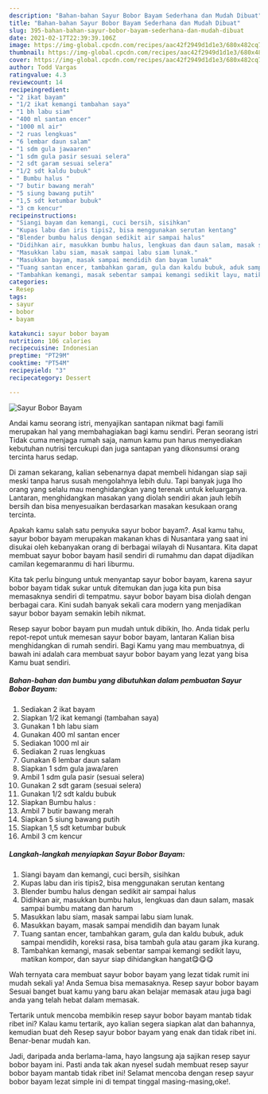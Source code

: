 ```yaml
---
description: "Bahan-bahan Sayur Bobor Bayam Sederhana dan Mudah Dibuat"
title: "Bahan-bahan Sayur Bobor Bayam Sederhana dan Mudah Dibuat"
slug: 395-bahan-bahan-sayur-bobor-bayam-sederhana-dan-mudah-dibuat
date: 2021-02-17T22:39:39.106Z
image: https://img-global.cpcdn.com/recipes/aac42f2949d1d1e3/680x482cq70/sayur-bobor-bayam-foto-resep-utama.jpg
thumbnail: https://img-global.cpcdn.com/recipes/aac42f2949d1d1e3/680x482cq70/sayur-bobor-bayam-foto-resep-utama.jpg
cover: https://img-global.cpcdn.com/recipes/aac42f2949d1d1e3/680x482cq70/sayur-bobor-bayam-foto-resep-utama.jpg
author: Todd Vargas
ratingvalue: 4.3
reviewcount: 14
recipeingredient:
- "2 ikat bayam"
- "1/2 ikat kemangi tambahan saya"
- "1 bh labu siam"
- "400 ml santan encer"
- "1000 ml air"
- "2 ruas lengkuas"
- "6 lembar daun salam"
- "1 sdm gula jawaaren"
- "1 sdm gula pasir sesuai selera"
- "2 sdt garam sesuai selera"
- "1/2 sdt kaldu bubuk"
- " Bumbu halus "
- "7 butir bawang merah"
- "5 siung bawang putih"
- "1,5 sdt ketumbar bubuk"
- "3 cm kencur"
recipeinstructions:
- "Siangi bayam dan kemangi, cuci bersih, sisihkan"
- "Kupas labu dan iris tipis2, bisa menggunakan serutan kentang"
- "Blender bumbu halus dengan sedikit air sampai halus"
- "Didihkan air, masukkan bumbu halus, lengkuas dan daun salam, masak sampai bumbu matang dan harum"
- "Masukkan labu siam, masak sampai labu siam lunak."
- "Masukkan bayam, masak sampai mendidih dan bayam lunak"
- "Tuang santan encer, tambahkan garam, gula dan kaldu bubuk, aduk sampai mendidih, koreksi rasa, bisa tambah gula atau garam jika kurang."
- "Tambahkan kemangi, masak sebentar sampai kemangi sedikit layu, matikan kompor, dan sayur siap dihidangkan hangat😋😋😋"
categories:
- Resep
tags:
- sayur
- bobor
- bayam

katakunci: sayur bobor bayam 
nutrition: 106 calories
recipecuisine: Indonesian
preptime: "PT29M"
cooktime: "PT54M"
recipeyield: "3"
recipecategory: Dessert

---
```



![Sayur Bobor Bayam](https://img-global.cpcdn.com/recipes/aac42f2949d1d1e3/680x482cq70/sayur-bobor-bayam-foto-resep-utama.jpg)

Andai kamu seorang istri, menyajikan santapan nikmat bagi famili merupakan hal yang membahagiakan bagi kamu sendiri. Peran seorang istri Tidak cuma menjaga rumah saja, namun kamu pun harus menyediakan kebutuhan nutrisi tercukupi dan juga santapan yang dikonsumsi orang tercinta harus sedap.

Di zaman  sekarang, kalian sebenarnya dapat membeli hidangan siap saji meski tanpa harus susah mengolahnya lebih dulu. Tapi banyak juga lho orang yang selalu mau menghidangkan yang terenak untuk keluarganya. Lantaran, menghidangkan masakan yang diolah sendiri akan jauh lebih bersih dan bisa menyesuaikan berdasarkan masakan kesukaan orang tercinta. 



Apakah kamu salah satu penyuka sayur bobor bayam?. Asal kamu tahu, sayur bobor bayam merupakan makanan khas di Nusantara yang saat ini disukai oleh kebanyakan orang di berbagai wilayah di Nusantara. Kita dapat membuat sayur bobor bayam hasil sendiri di rumahmu dan dapat dijadikan camilan kegemaranmu di hari liburmu.

Kita tak perlu bingung untuk menyantap sayur bobor bayam, karena sayur bobor bayam tidak sukar untuk ditemukan dan juga kita pun bisa memasaknya sendiri di tempatmu. sayur bobor bayam bisa diolah dengan berbagai cara. Kini sudah banyak sekali cara modern yang menjadikan sayur bobor bayam semakin lebih nikmat.

Resep sayur bobor bayam pun mudah untuk dibikin, lho. Anda tidak perlu repot-repot untuk memesan sayur bobor bayam, lantaran Kalian bisa menghidangkan di rumah sendiri. Bagi Kamu yang mau membuatnya, di bawah ini adalah cara membuat sayur bobor bayam yang lezat yang bisa Kamu buat sendiri.

<!--inarticleads1-->

##### Bahan-bahan dan bumbu yang dibutuhkan dalam pembuatan Sayur Bobor Bayam:

1. Sediakan 2 ikat bayam
1. Siapkan 1/2 ikat kemangi (tambahan saya)
1. Gunakan 1 bh labu siam
1. Gunakan 400 ml santan encer
1. Sediakan 1000 ml air
1. Sediakan 2 ruas lengkuas
1. Gunakan 6 lembar daun salam
1. Siapkan 1 sdm gula jawa/aren
1. Ambil 1 sdm gula pasir (sesuai selera)
1. Gunakan 2 sdt garam (sesuai selera)
1. Gunakan 1/2 sdt kaldu bubuk
1. Siapkan  Bumbu halus :
1. Ambil 7 butir bawang merah
1. Siapkan 5 siung bawang putih
1. Siapkan 1,5 sdt ketumbar bubuk
1. Ambil 3 cm kencur




<!--inarticleads2-->

##### Langkah-langkah menyiapkan Sayur Bobor Bayam:

1. Siangi bayam dan kemangi, cuci bersih, sisihkan
1. Kupas labu dan iris tipis2, bisa menggunakan serutan kentang
1. Blender bumbu halus dengan sedikit air sampai halus
1. Didihkan air, masukkan bumbu halus, lengkuas dan daun salam, masak sampai bumbu matang dan harum
1. Masukkan labu siam, masak sampai labu siam lunak.
1. Masukkan bayam, masak sampai mendidih dan bayam lunak
1. Tuang santan encer, tambahkan garam, gula dan kaldu bubuk, aduk sampai mendidih, koreksi rasa, bisa tambah gula atau garam jika kurang.
1. Tambahkan kemangi, masak sebentar sampai kemangi sedikit layu, matikan kompor, dan sayur siap dihidangkan hangat😋😋😋




Wah ternyata cara membuat sayur bobor bayam yang lezat tidak rumit ini mudah sekali ya! Anda Semua bisa memasaknya. Resep sayur bobor bayam Sesuai banget buat kamu yang baru akan belajar memasak atau juga bagi anda yang telah hebat dalam memasak.

Tertarik untuk mencoba membikin resep sayur bobor bayam mantab tidak ribet ini? Kalau kamu tertarik, ayo kalian segera siapkan alat dan bahannya, kemudian buat deh Resep sayur bobor bayam yang enak dan tidak ribet ini. Benar-benar mudah kan. 

Jadi, daripada anda berlama-lama, hayo langsung aja sajikan resep sayur bobor bayam ini. Pasti anda tak akan nyesel sudah membuat resep sayur bobor bayam mantab tidak ribet ini! Selamat mencoba dengan resep sayur bobor bayam lezat simple ini di tempat tinggal masing-masing,oke!.

